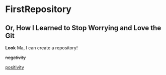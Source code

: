 # FirstRepository
## Or, How I Learned to Stop Worrying and Love the Git

**Look** Ma, I can create a repository!

~~negativity~~

[positivity](https://www.uspacenetwork.com/wp-content/uploads/2015/12/Keep-Customers-Satisfied.jpg "positivity")
